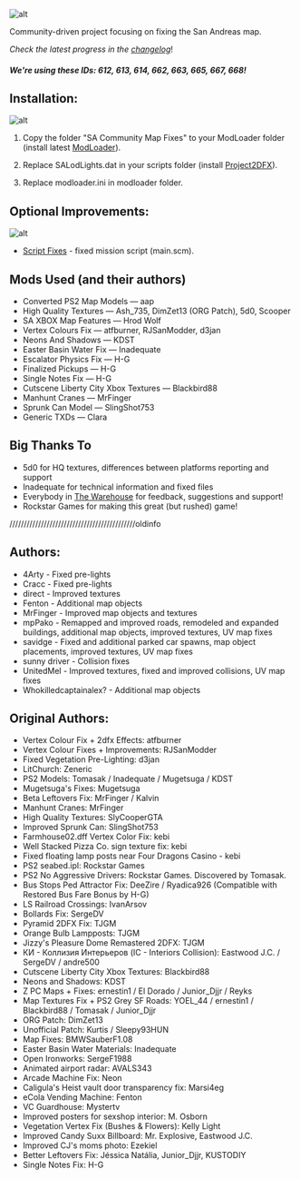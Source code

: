 ![alt](https://i.imgur.com/3I8mEQI.png)

Community-driven project focusing on fixing the San Andreas map.

*Check the latest progress in the [changelog](https://github.com/UnitedMel/-SA-Community-Map-Fixes/blob/main/CHANGELOG.md)*!
##### We're using these IDs: 612, 613, 614, 662, 663, 665, 667, 668!

## Installation:
![alt](https://i.imgur.com/HtmoW07.png)
1. Copy the folder "SA Community Map Fixes" to your ModLoader folder (install latest [ModLoader](https://github.com/thelink2012/modloader/releases)).

2. Replace SALodLights.dat in your scripts folder (install [Project2DFX](https://github.com/ThirteenAG/III.VC.SA.IV.Project2DFX/releases/tag/gtasa)).

3. Replace modloader.ini in modloader folder.

## Optional Improvements:
![alt](https://i.imgur.com/imQTEoN.png)
- [Script Fixes](https://gtaforums.com/topic/937827-gta-sa-script-fixes-finding-and-fixing-script-glitches/) - fixed mission script (main.scm).

## Mods Used (and their authors)
- Converted PS2 Map Models — aap
- High Quality Textures — Ash_735, DimZet13 (ORG Patch), 5d0, Scooper
- SA XBOX Map Features — Hrod Wolf
- Vertex Colours Fix — atfburner, RJSanModder, d3jan
- Neons And Shadows — KDST
- Easter Basin Water Fix — Inadequate
- Escalator Physics Fix — H-G
- Finalized Pickups — H-G
- Single Notes Fix — H-G
- Cutscene Liberty City Xbox Textures — Blackbird88
- Manhunt Cranes — MrFinger
- Sprunk Can Model — SlingShot753
- Generic TXDs — Clara

## Big Thanks To
- 5d0 for HQ textures, differences between platforms reporting and support
- Inadequate for technical information and fixed files
- Everybody in [The Warehouse](https://discord.gg/uVsEnha) for feedback, suggestions and support!
- Rockstar Games for making this great (but rushed) game!

////////////////////////////////////////////oldinfo
## Authors:
- 4Arty - Fixed pre-lights
- Cracc - Fixed pre-lights
- direct - Improved textures
- Fenton - Additional map objects
- MrFinger - Improved map objects and textures
- mpPako - Remapped and improved roads, remodeled and expanded buildings, additional map objects, improved textures, UV map fixes
- savidge - Fixed and additional parked car spawns, map object placements, improved textures, UV map fixes
- sunny driver - Collision fixes
- UnitedMel - Improved textures, fixed and improved collisions, UV map fixes
- Whokilledcaptainalex? - Additional map objects

## Original Authors:
- Vertex Colour Fix + 2dfx Effects: atfburner
- Vertex Colour Fixes + Improvements: RJSanModder
- Fixed Vegetation Pre-Lighting: d3jan
- LitChurch: Zeneric
- PS2 Models: Tomasak / Inadequate / Mugetsuga / KDST
- Mugetsuga's Fixes: Mugetsuga
- Beta Leftovers Fix: MrFinger / Kalvin
- Manhunt Cranes: MrFinger
- High Quality Textures: SlyCooperGTA
- Improved Sprunk Can: SlingShot753
- Farmhouse02.dff Vertex Color Fix: kebi
- Well Stacked Pizza Co. sign texture fix: kebi
- Fixed floating lamp posts near Four Dragons Casino - kebi
- PS2 seabed.ipl: Rockstar Games
- PS2 No Aggressive Drivers: Rockstar Games. Discovered by Tomasak.
- Bus Stops Ped Attractor Fix: DeeZire / Ryadica926 (Compatible with Restored Bus Fare Bonus by H-G)
- LS Railroad Crossings: IvanArsov
- Bollards Fix: SergeDV
- Pyramid 2DFX Fix: TJGM
- Orange Bulb Lampposts: TJGM
- Jizzy's Pleasure Dome Remastered 2DFX: TJGM
- КИ - Коллизия Интерьеров (IC - Interiors Collision): Eastwood J.C. / SergeDV / andre500
- Cutscene Liberty City Xbox Textures: Blackbird88
- Neons and Shadows: KDST
- Z PC Maps + Fixes: ernestin1 / El Dorado / Junior_Djjr / Reyks
- Map Textures Fix + PS2 Grey SF Roads: YOEL_44 / ernestin1 / Blackbird88 / Tomasak / Junior_Djjr
- ORG Patch: DimZet13
- Unofficial Patch: Kurtis / Sleepy93HUN
- Map Fixes: BMWSauberF1.08
- Easter Basin Water Materials: Inadequate
- Open Ironworks: SergeF1988
- Animated airport radar: AVALS343
- Arcade Machine Fix: Neon
- Caligula's Heist vault door transparency fix: Marsi4eg
- eCola Vending Machine: Fenton
- VC Guardhouse: Mystertv
- Improved posters for sexshop interior: M. Osborn
- Vegetation Vertex Fix (Bushes & Flowers): Kelly Light
- Improved Candy Suxx Billboard: Mr. Explosive, Eastwood J.C.
- Improved CJ's moms photo: Ezekiel
- Better Leftovers Fix: Jéssica Natália, Junior_Djjr, KUSTODIY
- Single Notes Fix: H-G

